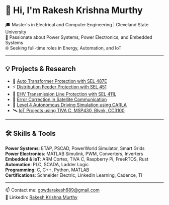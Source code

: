 # 👋 Hi, I'm Rakesh Krishna Murthy

🎓 Master's in Electrical and Computer Engineering | Cleveland State University  
🔌 Passionate about Power Systems, Power Electronics, and Embedded Systems  
🌐 Seeking full-time roles in Energy, Automation, and IoT  

---

## 💡 Projects & Research

- 🔋 [Auto Transformer Protection with SEL 487E](#)
- ⚡ [Distribution Feeder Protection with SEL 451](#)
- 🔌 [EHV Transmission Line Protection with SEL 411L](#)
- 📡 [Error Correction in Satellite Communication](#)
- 🚗 [Level 4 Autonomous Driving Simulation using CARLA](#)
- 🛰️ [IoT Projects using TIVA C, MSP430, Blynk, CC3100](#)

---

## 🛠️ Skills & Tools

**Power Systems**: ETAP, PSCAD, PowerWorld Simulator, Smart Grids  
**Power Electronics**: MATLAB Simulink, PWM, Converters, Inverters  
**Embedded & IoT**: ARM Cortex, TIVA C, Raspberry Pi, FreeRTOS, Rust  
**Automation**: PLC, SCADA, Ladder Logic  
**Programming**: C, C++, Python, MATLAB  
**Certifications**: Schneider Electric, LinkedIn Learning, Cadence, TI  

---

📫 Contact me: [gowdarakesh689@gmail.com](mailto:gowdarakesh689@gmail.com)  
🔗 LinkedIn: [Rakesh Krishna Murthy](https://www.linkedin.com/in/rakesh-krishnamurthy-a6a90a1b3)
